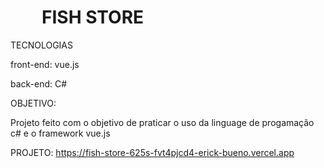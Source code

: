 <H1 style = "margin-left: 50px;"> FISH STORE </H1>


TECNOLOGIAS


front-end: vue.js


back-end: C#

OBJETIVO:


Projeto feito com o objetivo de praticar o uso da linguage de progamação c# e o framework vue.js




PROJETO:
https://fish-store-625s-fvt4pjcd4-erick-bueno.vercel.app
